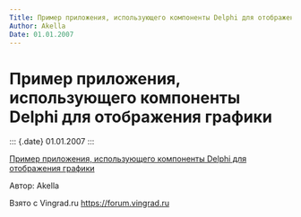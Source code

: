```yaml
---
Title: Пример приложения, использующего компоненты Delphi для отображения графики
Author: Akella
Date: 01.01.2007
---
```



Пример приложения, использующего компоненты Delphi для отображения графики
==========================================================================

::: {.date}
01.01.2007
:::


[Пример приложения, использующего компоненты Delphi для отображения графики](10_1.zip)

Автор: Akella

Взято с Vingrad.ru <https://forum.vingrad.ru>
